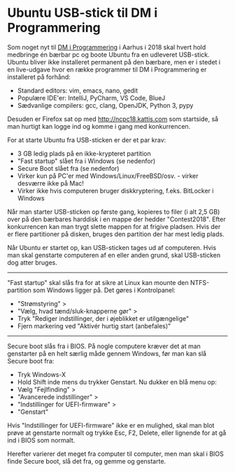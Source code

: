 Ubuntu USB-stick til DM i Programmering
=======================================

Som noget nyt til [DM i Programmering](https://fb.com/DmIProgrammering)
i Aarhus i 2018 skal hvert hold medbringe én bærbar pc og boote Ubuntu
fra en udleveret USB-stick. Ubuntu bliver ikke installeret permanent på
den bærbare, men er i stedet i en live-udgave hvor en række programmer
til DM i Programmering er installeret på forhånd:

* Standard editors: vim, emacs, nano, gedit
* Populære IDE'er: IntelliJ, PyCharm, VS Code, BlueJ
* Sædvanlige compilers: gcc, clang, OpenJDK, Python 3, pypy

Desuden er Firefox sat op med http://ncpc18.kattis.com som startside,
så man hurtigt kan logge ind og komme i gang med konkurrencen.

For at starte Ubuntu fra USB-sticken er der et par krav:

* 3 GB ledig plads på en ikke-krypteret partition
* "Fast startup" slået fra i Windows (se nedenfor)
* Secure Boot slået fra (se nedenfor)
* Virker kun på PC'er med Windows/Linux/FreeBSD/osv. - virker desværre ikke på Mac!
* Virker ikke hvis computeren bruger diskkryptering, f.eks. BitLocker i Windows

Når man starter USB-sticken op første gang, kopieres to filer (i alt 2,5 GB)
over på den bærbares harddisk i en mappe der hedder "Contest2018".
Efter konkurrencen kan man trygt slette mappen for at frigive pladsen.
Hvis der er flere partitioner på disken, bruges den partition der
har mest ledig plads.

Når Ubuntu er startet op, kan USB-sticken tages ud af computeren.
Hvis man skal genstarte computeren af en eller anden grund,
skal USB-sticken dog atter bruges.

-------

"Fast startup" skal slås fra for at sikre at Linux kan mounte den
NTFS-partition som Windows ligger på. Det gøres i Kontrolpanel:

* "Strømstyring" >
* "Vælg, hvad tænd/sluk-knapperne gør" >
* Tryk "Rediger indstillinger, der i øjeblikket er utilgængelige"
* Fjern markering ved "Aktivér hurtig start (anbefales)"

-------

Secure boot slås fra i BIOS. På nogle computere kræver det at man
genstarter på en helt særlig måde gennem Windows, før man kan slå
Secure boot fra:

* Tryk Windows-X
* Hold Shift inde mens du trykker Genstart. Nu dukker en blå menu op:
* Vælg "Fejlfinding" >
* "Avancerede indstillinger" >
* "Indstillinger for UEFI-firmware" >
* "Genstart"

Hvis "Indstillinger for UEFI-firmware" ikke er en mulighed, skal man
blot prøve at genstarte normalt og trykke Esc, F2, Delete, eller
lignende for at gå ind i BIOS som normalt.

Herefter varierer det meget fra computer til computer, men man skal
i BIOS finde Secure boot, slå det fra, og gemme og genstarte.
